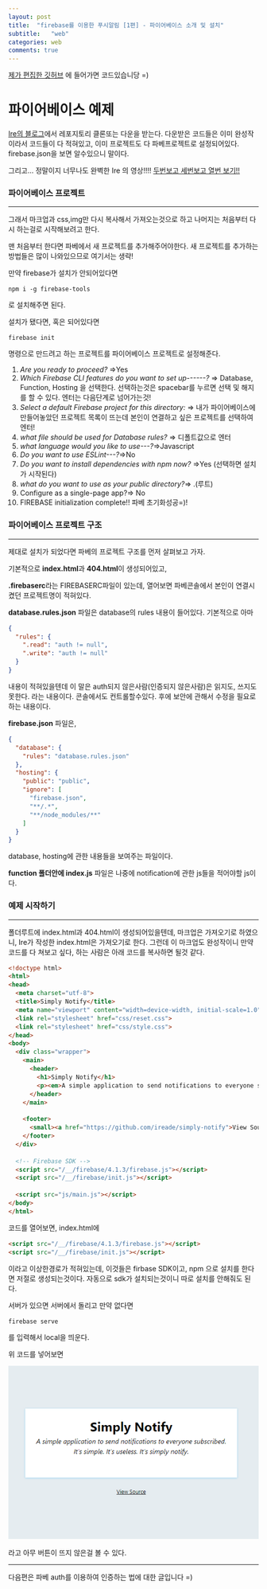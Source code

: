 ```yaml
---
layout: post
title:  "firebase를 이용한 푸시알림 [1편] - 파이어베이스 소개 및 설치"
subtitle:   "web"
categories: web
comments: true
---
```


[제가 편집한 깃허브](https://github.com/soraji/firebase-noti.git) 에 들어가면 코드있습니당 =)

# 파이어베이스 예제

[Ire의 블로그](https://github.com/ireade/simply-notify)에서 레포지토리 클론또는 다운을 받는다. 다운받은 코드들은 이미 완성작이라서 코드들이 다 적혀있고, 이미 프로젝트도 다 파베프로젝트로 설정되어있다. firebase.json을 보면 알수있으니 말이다. 

그리고... 정말이지 너무나도 완벽한 Ire 의 영상!!!! [두번보고 세번보고 열번 보기!!](https://www.youtube.com/watch?v=XdzXaW8IbBM)



### 파이어베이스 프로젝트

---

그래서 마크업과 css,img만 다시 복사해서 가져오는것으로 하고 나머지는 처음부터 다시 하는걸로 시작해보려고 한다. 

맨 처음부터 한다면 파베에서 새 프로젝트를 추가해주어야한다. 새 프로젝트를 추가하는 방법들은 많이 나와있으므로 여기서는 생략!

만약 firebase가 설치가 안되어있다면

~~~
npm i -g firebase-tools
~~~

로 설치해주면 된다.

설치가 됐다면, 혹은 되어있다면

~~~
firebase init
~~~

명령으로 만드려고 하는 프로젝트를 파이어베이스 프로젝트로 설정해준다.

1. *Are you ready to proceed?* =>Yes
2. *Which Firebase CLI features do you want to set up------?* => Database, Function, Hosting 을 선택한다. 선택하는것은 spacebar를 누르면 선택 및 해지를 할 수 있다. 엔터는 다음단계로 넘어가는것!
3. *Select a default Firebase project for this directory:* => 내가 파이어베이스에 만들어놓았던 프로젝트 목록이 뜨는데 본인이 연결하고 싶은 프로젝트를 선택하여 엔터!
4. *what file should be used for Database rules?* => 디폴트값으로 엔터
5. *what language would you like to use---?*=>Javascript
6. *Do you want to use ESLint---?*=>No
7. *Do you want to install dependencies with npm now?* =>Yes (선택하면 설치가 시작된다)
8. *what do you want to use as your public directory?*=> .(루트)
9. Configure as a single-page app?=> No
10. FIREBASE initialization complete!! 파베 초기화성공=)!





### 파이어베이스 프로젝트 구조

---

제대로 설치가 되었다면 파베의 프로젝트 구조를 먼저 살펴보고 가자.

기본적으로 **index.html**과 **404.html**이 생성되어있고, 

**.firebaserc**라는 FIREBASERC파일이 있는데, 열어보면 파베콘솔에서 본인이 연결시켰던 프로젝트명이 적혀있다. 

**database.rules.json** 파일은 database의 rules 내용이 들어있다. 기본적으로 아마 

~~~json
{
  "rules": {
    ".read": "auth != null",
    ".write": "auth != null"
  }
}
~~~

내용이 적혀있을텐데 이 말은 auth되지 않은사람(인증되지 않은사람)은 읽지도, 쓰지도 못한다. 라는 내용이다. 콘솔에서도 컨트롤할수있다. 후에 보안에 관해서 수정을 필요로 하는 내용이다.

**firebase.json** 파일은,

~~~json
{
  "database": {
    "rules": "database.rules.json"
  },
  "hosting": {
    "public": "public",
    "ignore": [
      "firebase.json",
      "**/.*",
      "**/node_modules/**"
    ]
  }
}
~~~

database, hosting에 관한 내용들을 보여주는 파일이다.

**function 폴더안에 index.js** 파일은 나중에 notification에 관한 js들을 적어야할 js이다. 





### 예제 시작하기

---

폴더루트에 index.html과 404.html이 생성되어있을텐데, 마크업은 가져오기로 하였으니, Ire가 작성한 index.html은 가져오기로 한다. 그런데 이 마크업도 완성작이니 만약 코드를 다 쳐보고 싶다, 하는 사람은 아래 코드를 복사하면 될것 같다. 

~~~html
<!doctype html>
<html>
<head>
  <meta charset="utf-8">
  <title>Simply Notify</title>
  <meta name="viewport" content="width=device-width, initial-scale=1.0">
  <link rel="stylesheet" href="css/reset.css">
  <link rel="stylesheet" href="css/style.css">
</head>
<body>
  <div class="wrapper">
    <main>
      <header>
        <h1>Simply Notify</h1>
        <p><em>A simple application to send notifications to everyone subscribed. It's simple. It's useless. It's simply notify.</em></p>
      </header>
    </main>

    <footer>
      <small><a href="https://github.com/ireade/simply-notify">View Source</a></small>
    </footer>
  </div>

  <!-- Firebase SDK -->
  <script src="/__/firebase/4.1.3/firebase.js"></script>
  <script src="/__/firebase/init.js"></script>

  <script src="js/main.js"></script>
</body>
</html>
~~~

코드를 열어보면, index.html에 

```html
<script src="/__/firebase/4.1.3/firebase.js"></script>
<script src="/__/firebase/init.js"></script>
```

이라고 이상한경로가 적혀있는데, 이것들은 firbase SDK이고, npm 으로 설치를 한다면 저절로 생성되는것이다. 자동으로 sdk가 설치되는것이니 따로 설치를 안해줘도 된다.

서버가 있으면 서버에서 돌리고 만약 없다면 

~~~
firebase serve
~~~

를 입력해서 local을 띄운다.

위 코드를 넣어보면 

![simplenoti1](/assets/img/simplenoti1.PNG)

라고 아무 버튼이 뜨지 않은걸 볼 수 있다.







---

다음편은 파베 auth를 이용하여 인증하는 법에 대한 글입니다 =)










